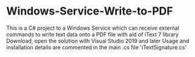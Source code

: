 # Windows-Service-Write-to-PDF
This is a C# project to a Windows Service which can receive external commands to write text data onto a PDF file with aid of iText 7 library
Download, open the solution with Visual Studio 2019 and later
Usage and installation details are commented in the main .cs file 'iTextSignature.cs'
